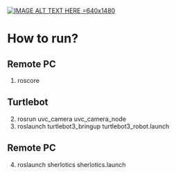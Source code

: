 [![IMAGE ALT TEXT HERE](https://img.youtube.com/vi/extzYBgQdGs/0.jpg) =640x1480](https://www.youtube.com/watch?v=extzYBgQdGs)

How to run?
======================

## Remote PC

1. roscore

## Turtlebot

2. rosrun uvc_camera uvc_camera_node
3. roslaunch turtlebot3_bringup turtlebot3_robot.launch

## Remote PC

4. roslaunch sherlotics sherlotics.launch
